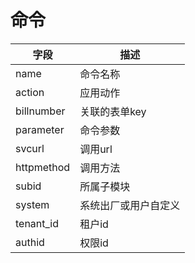 # 命令

| 字段 | 描述 |
| --- | --- |
| name | 命令名称 |
| action | 应用动作 |
| billnumber | 关联的表单key |
| parameter | 命令参数 |
| svcurl | 调用url |
| httpmethod | 调用方法 |
| subid | 所属子模块 |
| system | 系统出厂或用户自定义 |
| tenant_id | 租户id |
| authid | 权限id |
